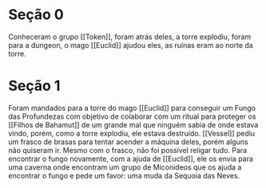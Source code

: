 
# Seção 0
Conheceram o grupo [[Token]], foram atrás deles, a torre explodiu, foram para a dungeon, o mago [[Euclid]] ajudou eles, as ruínas eram ao norte da torre.

# Seção 1
Foram mandados para a torre do mago [[Euclid]] para conseguir um Fungo das Profundezas com objetivo de colaborar com um ritual para proteger os [[Filhos de Bahamut]] de um grande mal que ninguém sabia de onde estava vindo, porém, como a torre explodiu, ele estava destruído. [[Vessel]] pediu um frasco de brasas para tentar acender a máquina deles, porém alguns não quiseram ir. Mesmo com o frasco, não foi possível religar tudo. Para encontrar o fungo novamente, com a ajuda de [[Euclid]], ele os envia para uma caverna onde encontram um grupo de Miconideos que os ajuda a encontrar o fungo e pede um favor: uma muda da Sequoia das Neves.